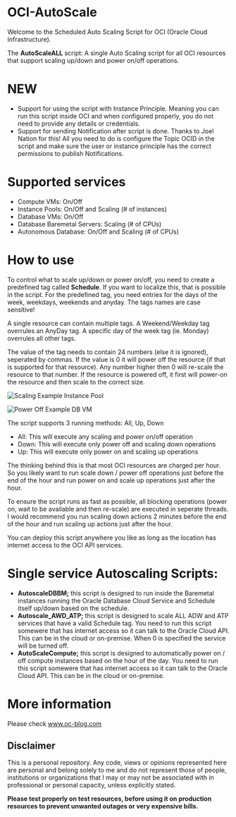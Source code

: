 # OCI-AutoScale

Welcome to the Scheduled Auto Scaling Script for OCI (Oracle Cloud Infrastructure).

The **AutoScaleALL** script: A single Auto Scaling script for all OCI resources that support scaling up/down and power on/off operations.

# NEW
- Support for using the script with Instance Principle. Meaning you can run this script inside OCI and when configured properly, you do not need to provide any details or credentials.
- Support for sending Notification after script is done. Thanks to Joel Nation for this! All you need to do is configure the Topic OCID in the script and make sure the user or instance principle has the correct permissions to publish Notifications.
 
# Supported services
- Compute VMs: On/Off
- Instance Pools: On/Off and Scaling (# of instances)
- Database VMs: On/Off
- Database Baremetal Servers: Scaling (# of CPUs)
- Autonomous Database: On/Off and Scaling (# of CPUs)

# How to use
To control what to scale up/down or power on/off, you need to create a predefined tag called **Schedule**. If you want to
localize this, that is possible in the script. For the predefined tag, you need entries for the days of the week, weekdays, weekends and anyday. The tags names are case sensitive! 

A single resource can contain multiple tags. A Weekend/Weekday tag overrules an AnyDay tag. A specific day of the week tag (ie. Monday) overrules all other tags.

The value of the tag needs to contain 24 numbers (else it is ignored), seperated by commas. If the value is 0 it will power off the resource (if that is supported for that resource). Any number higher then 0 will re-scale the resource to that number. If the resource is powered off, it first will power-on the resource and then scale to the correct size.

![Scaling Example Instance Pool](http://oc-blog.com/wp-content/uploads/2019/06/ScaleExamplePool.png)

![Power Off Example DB VM](http://oc-blog.com/wp-content/uploads/2019/06/ScaleExampleDB.png)

The script supports 3 running methods: All, Up, Down

- All: This will execute any scaling and power on/off operation
- Down: This will execute only power off and scaling down operations
- Up: This will execute only power on and scaling up operations

The thinking behind this is that most OCI resources are charged per hour. So you likely want to run scale down / power off operations 
just before the end of the hour and run power on and scale up operations just after the hour.

To ensure the script runs as fast as possible, all blocking operations (power on, wait to be available and then re-scale) are executed in seperate threads. I would recommend you run scaling down actions 2 minutes before the end of the hour and run scaling up actions just after the hour.

You can deploy this script anywhere you like as long as the location has internet access to the OCI API services. 

# Single service Autoscaling Scripts:
- **AutoscaleDBBM;** this script is designed to run inside the Baremetal instances running the Oracle Database Cloud Service and Schedule itself up/down based on the schedule.
- **Autoscale_AWD_ATP;** this script is designed to scale ALL ADW and ATP services that have a valid Schedule tag. You need to run this script somewere that has internet access so it can talk to the Oracle Cloud API. This can be in the cloud or on-premise. When 0 is specified the service will be turned off.
- **AutoScaleCompute;** this script is designed to automatically power on / off compute instances based on the hour of the day. You need to run this script somewere that has internet access so it can talk to the Oracle Cloud API. This can be in the cloud or on-premise.

# More information
Please check www.oc-blog.com

## Disclaimer
This is a personal repository. Any code, views or opinions represented here are personal and belong solely to me and do not represent those of people, institutions or organizations that I may or may not be associated with in professional or personal capacity, unless explicitly stated.

**Please test properly on test resources, before using it on production resources to prevent unwanted outages or very expensive bills.**
